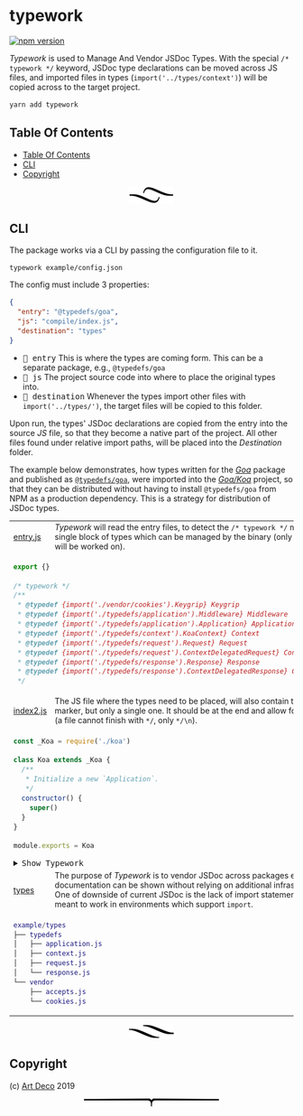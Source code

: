 # typework

[![npm version](https://badge.fury.io/js/typework.svg)](https://npmjs.org/package/typework)

_Typework_ is used to Manage And Vendor JSDoc Types. With the special `/* typework */` keyword, JSDoc type declarations can be moved across JS files, and imported files in types (`import('../types/context')`) will be copied across to the target project.

```sh
yarn add typework
```

## Table Of Contents

- [Table Of Contents](#table-of-contents)
- [CLI](#cli)
- [Copyright](#copyright)

<p align="center"><a href="#table-of-contents"><img src="/.documentary/section-breaks/0.svg?sanitize=true"></a></p>

## CLI

The package works via a CLI by passing the configuration file to it.

```
typework example/config.json
```

The config must include 3 properties:

```json
{
  "entry": "@typedefs/goa",
  "js": "compile/index.js",
  "destination": "types"
}
```

- <kbd>🔖 entry</kbd> This is where the types are coming form. This can be a separate package, e.g., `@typedefs/goa`
- <kbd>🎯 js</kbd> The project source code into where to place the original types into.
- <kbd>📂 destination</kbd> Whenever the types import other files with `import('../types/')`, the target files will be copied to this folder.

Upon run, the types' JSDoc declarations are copied from the entry into the source _JS_ file, so that they become a native part of the project. All other files found under relative import paths, will be placed into the _Destination_ folder.

The example below demonstrates, how types written for the [_Goa_](https://github.com/idiocc/goa) package and published as [`@typedefs/goa`](https://npmjs.com/package/@typedefs/goa), were imported into the [_Goa/Koa_](https://github.com/idiocc/koa) project, so that they can be distributed without having to install `@typedefs/goa` from NPM as a production dependency. This is a strategy for distribution of JSDoc types.

<table>
<tr><td>
 <a href="https://github.com/idiocc/goa/blob/master/types/index.js">entry.js</a></td>

<td><em>Typework</em> will read the entry files, to detect the <code>/* typework */</code> market which indicates a single block of types which can be managed by the binary (only types within this block will be worked on).</td></tr>
<tr><td colspan="2">

```js
export {}

/* typework */
/**
 * @typedef {import('./vendor/cookies').Keygrip} Keygrip
 * @typedef {import('./typedefs/application').Middleware} Middleware
 * @typedef {import('./typedefs/application').Application} Application
 * @typedef {import('./typedefs/context').KoaContext} Context
 * @typedef {import('./typedefs/request').Request} Request
 * @typedef {import('./typedefs/request').ContextDelegatedRequest} ContextDelegatedRequest
 * @typedef {import('./typedefs/response').Response} Response
 * @typedef {import('./typedefs/response').ContextDelegatedResponse} ContextDelegatedResponse
 */
```
</td></tr>
<tr><td>
 <a href="example/index2.js">index2.js</a>
</td><td>The JS file where the types need to be placed, will also contain the <code>/* typework */</code> marker, but only a single one. It should be at the end and allow for 1 extra line at the end (a file cannot finish with <code>*/</code>, only <code>*/\n</code>).</td></tr>
<tr><td colspan="2">

```js
const _Koa = require('./koa')

class Koa extends _Koa {
  /**
   * Initialize a new `Application`.
   */
  constructor() {
    super()
  }
}

module.exports = Koa
```

<details>
<summary><kbd>Show Typework</kbd></summary>

```js
/* typework */
/**
 * @typedef {import('types/vendor/cookies').Keygrip} Keygrip
 * @typedef {import('types/typedefs/application').Middleware} Middleware
 * @typedef {import('types/typedefs/application').Application} Application
 * @typedef {import('types/typedefs/context').KoaContext} Context
 * @typedef {import('types/typedefs/request').Request} Request
 * @typedef {import('types/typedefs/request').ContextDelegatedRequest} ContextDelegatedRequest
 * @typedef {import('types/typedefs/response').Response} Response
 * @typedef {import('types/typedefs/response').ContextDelegatedResponse} ContextDelegatedResponse
 */
```
</details>

</td></tr>
<tr><td>
 <a href="example/types">types</a>
</td><td>The purpose of <em>Typework</em> is to vendor JSDoc across packages easily, so that the IDE documentation can be shown without relying on additional infrastructure like <em>Typings</em>. One of downside of current JSDoc is the lack of import statements, therefore <em>Typework</em> is meant to work in environments which support <code>import</code>.</td></tr>
<tr><td colspan="2">

```m
example/types
├── typedefs
│   ├── application.js
│   ├── context.js
│   ├── request.js
│   └── response.js
└── vendor
    ├── accepts.js
    └── cookies.js
```
</td></tr>
</table>

<p align="center"><a href="#table-of-contents"><img src="/.documentary/section-breaks/1.svg?sanitize=true"></a></p>

## Copyright

(c) [Art Deco][1] 2019

[1]: https://artd.eco

<p align="center"><a href="#table-of-contents"><img src="/.documentary/section-breaks/-1.svg?sanitize=true"></a></p>